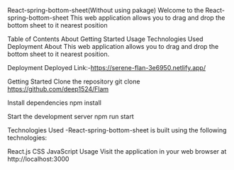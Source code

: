 React-spring-bottom-sheet(Without using pakage)
Welcome to the React-spring-bottom-sheet This web application allows you to drag and drop the bottom sheet to it nearest position

Table of Contents
About
Getting Started
Usage
Technologies Used
Deployment
About
This web application allows you to drag and drop the bottom sheet to it nearest position.

Deployment
Deployed Link:-https://serene-flan-3e6950.netlify.app/

Getting Started
Clone the repository
git clone https://github.com/deep1524/Flam


Install dependencies
npm install

Start the development server
npm run start

Technologies Used
-React-spring-bottom-sheet is built using the following technologies:

React.js
CSS
JavaScript
Usage
Visit the application in your web browser at http://localhost:3000 
